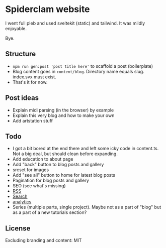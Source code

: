 # Spiderclam website

I went full pleb and used sveltekit (static) and tailwind. It was mildly enjoyable.

Bye.

## Structure

- `npm run gen:post 'post title here'` to scaffold a post (boilerplate)
- Blog content goes in `content/blog`. Directory name equals slug. index.svx must exist.
- That's it for now.

## Post ideas

- Explain midi parsing (in the browser) by example
- Explain this very blog and how to make your own
- Add artstation stuff

## Todo

- I got a bit bored at the end there and left some icky code in content.ts. Not a big deal, but should clean before expanding.
- Add education to about page
- Add "back" button to blog posts and gallery
- srcset for images
- Add "see all" button to home for latest blog posts
- Pagination for blog posts and gallery
- SEO (see what's missing)
- [RSS](https://www.npmjs.com/package/sveltekit-rss)
- [Search](https://www.algolia.com/doc/tools/crawler/netlify-plugin/quick-start/)
- [analytics](https://piwik.pro/pricing/)
- Series (multiple parts, single project). Maybe not as a part of "blog" but as a part of a new tutorials section?

## License

Excluding branding and content: MIT

